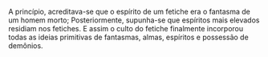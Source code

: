 ﻿A princípio, acreditava-se que o espírito de um fetiche era o fantasma de um homem morto; Posteriormente, supunha-se que espíritos mais elevados residiam nos fetiches. E assim o culto do fetiche finalmente incorporou todas as ideias primitivas de fantasmas, almas, espíritos e possessão de demônios.